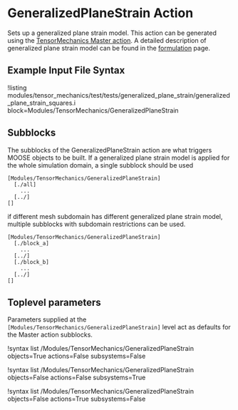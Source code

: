 # GeneralizedPlaneStrain Action

Sets up a generalized plane strain model. This action can be generated using the [TensorMechanics Master action](../Master). A detailed description of generalized plane strain model can be found in the [formulation](tensor_mechanics/generalized_plane_strain.md) page.

## Example Input File Syntax

!listing modules/tensor_mechanics/test/tests/generalized_plane_strain/generalized_plane_strain_squares.i block=Modules/TensorMechanics/GeneralizedPlaneStrain

## Subblocks

The subblocks of the GeneralizedPlaneStrain action are what triggers MOOSE objects to be built.
If a generalized plane strain model is applied for the whole simulation domain, a single subblock should be used

```
[Modules/TensorMechanics/GeneralizedPlaneStrain]
  [./all]
    ...
  [../]
[]
```

if different mesh subdomain has different generalized plane strain model, multiple subblocks with subdomain restrictions can be used.

```
[Modules/TensorMechanics/GeneralizedPlaneStrain]
  [./block_a]
    ...
  [../]
  [./block_b]
    ...
  [../]
[]
```

## Toplevel parameters

Parameters supplied at the `[Modules/TensorMechanics/GeneralizedPlaneStrain]` level act as
defaults for the Master action subblocks.

!syntax list /Modules/TensorMechanics/GeneralizedPlaneStrain objects=True actions=False subsystems=False

!syntax list /Modules/TensorMechanics/GeneralizedPlaneStrain objects=False actions=False subsystems=True

!syntax list /Modules/TensorMechanics/GeneralizedPlaneStrain objects=False actions=True subsystems=False
